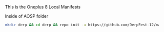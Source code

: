 This is the Oneplus 8 Local Manifests

Inside of AOSP folder

```bash
mkdir derp && cd derp && repo init -u https://github.com/DerpFest-12/manifest.git -b 12.1 && mkdir .repo/local_manifests && wget -q -O .repo/local_manifests/roomservice.xml https://raw.githubusercontent.com/killcmd/lm_instantnoodle/derp/local_manifests/nissin_curry.xml && repo sync --force-sync --optimized-fetch --no-tags --no-clone-bundle --prune -j$(nproc --all)
```
